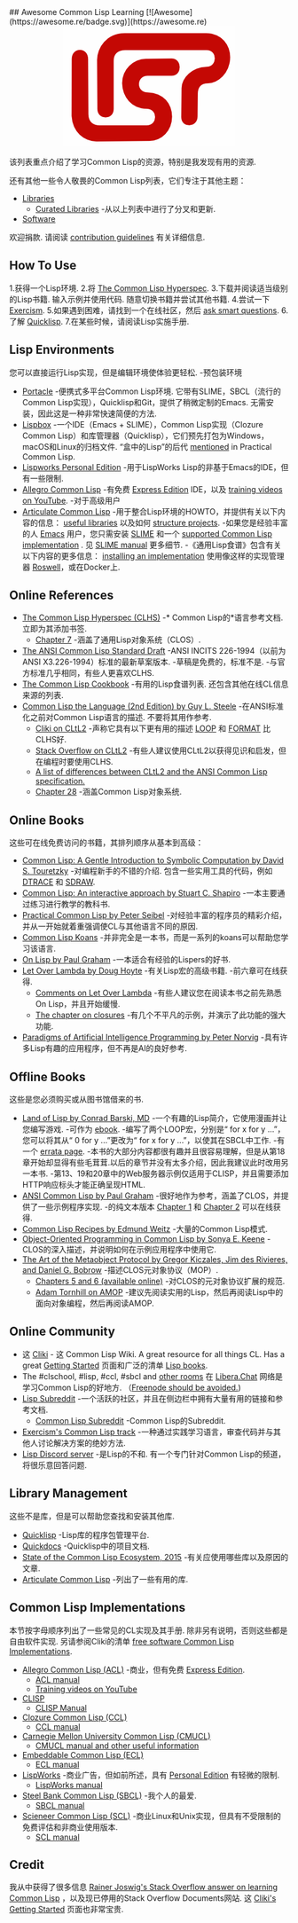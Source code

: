 <div class="github-widget" data-repo="GustavBertram/awesome-common-lisp-learning"></div>
<script async src="https://pagead2.googlesyndication.com/pagead/js/adsbygoogle.js"></script><ins class="adsbygoogle" style="display:block" data-ad-client="ca-pub-6890694312814945" data-ad-slot="5473692530" data-ad-format="auto"  data-full-width-responsive="true"></ins>
## Awesome Common Lisp Learning [![Awesome](https://awesome.re/badge.svg)](https://awesome.re)

<div align="center">
  <img src="https://raw.githubusercontent.com/GustavBertram/awesome-common-lisp-learning/master/LISP_logo_mid.png">
</div>

该列表重点介绍了学习Common Lisp的资源，特别是我发现有用的资源.

还有其他一些令人敬畏的Common Lisp列表，它们专注于其他主题：
- [Libraries](https://github.com/CodyReichert/awesome-cl)
  - [Curated Libraries](https://github.com/vindarel/curated-awesome-cl) -从以上列表中进行了分叉和更新.
- [Software](https://github.com/azzamsa/awesome-cl-software)

欢迎捐款. 请阅读 [contribution guidelines](https://github.com/GustavBertram/awesome-common-lisp-learning/blob/master/contributing.md) 有关详细信息.



## How To Use
1.获得一个Lisp环境.
2.将 [The Common Lisp Hyperspec](http://www.lispworks.com/documentation/common-lisp.html).
 3.下载并阅读适当级别的Lisp书籍. 输入示例并使用代码. 随意切换书籍并尝试其他书籍.
4.尝试一下 [Exercism](http://exercism.io/languages/common-lisp/about).
5.如果遇到困难，请找到一个在线社区，然后 [ask smart questions](http://www.catb.org/esr/faqs/smart-questions.html).
6.了解 [Quicklisp](https://www.quicklisp.org/beta/).
7.在某些时候，请阅读Lisp实施手册.

## Lisp Environments
您可以直接运行Lisp实现，但是编辑环境使体验更轻松.
-预包装环境
  - [Portacle](https://shinmera.github.io/portacle/)  -便携式多平台Common Lisp环境. 它带有SLIME，SBCL（流行的Common Lisp实现），Quicklisp和Git，提供了稍微定制的Emacs. 无需安装，因此这是一种非常快速简便的方法.
  - [Lispbox](https://common-lisp.net/project/lispbox/)  -一个IDE（Emacs + SLIME），Common Lisp实现（Clozure Common Lisp）和库管理器（Quicklisp），它们预先打包为Windows，macOS和Linux的归档文件.  “盒中的Lisp”的后代 [mentioned](http://www.gigamonkeys.com/book/lather-rinse-repeat-a-tour-of-the-repl.html) in Practical Common Lisp.
  - [Lispworks Personal Edition](http://www.lispworks.com/downloads/) -用于LispWorks Lisp的非基于Emacs的IDE，但有一些限制.
  - [Allegro Common Lisp](https://franz.com/products/allegrocl/) -有免费 [Express Edition](https://franz.com/downloads/clp/survey) IDE，以及 [training videos on YouTube](https://www.youtube.com/channel/UCN36UrxtyNBJPaG0kmBJNRw).
-对于高级用户
  - [Articulate Common Lisp](http://articulate-lisp.com) -用于整合Lisp环境的HOWTO，并提供有关以下内容的信息： [useful libraries](http://articulate-lisp.com/project/abcs.html) 以及如何 [structure projects](http://articulate-lisp.com/project/new-project.html).
  -如果您是经验丰富的人 [Emacs](https://www.gnu.org/software/emacs/) 用户，您只需安装 [SLIME](https://common-lisp.net/project/slime/) 和一个 [supported Common Lisp implementation](https://common-lisp.net/project/slime/doc/html/Platforms.html#Platforms) . 见 [SLIME manual](https://common-lisp.net/project/slime/doc/html/) 更多细节.
  -《通用Lisp食谱》包含有关以下内容的更多信息： [installing an implementation](https://lispcookbook.github.io/cl-cookbook/getting-started.html) 使用像这样的实现管理器 [Roswell](https://github.com/roswell/roswell/wiki)，或在Docker上.

## Online References
- [The Common Lisp Hyperspec (CLHS)](http://www.lispworks.com/documentation/common-lisp.html)  -* Common Lisp的*语言参考文档. 立即为其添加书签.
  - [Chapter 7](http://www.lispworks.com/documentation/HyperSpec/Body/07_.htm) -涵盖了通用Lisp对象系统（CLOS）.
- [The ANSI Common Lisp Standard Draft](http://cberr.us/tech_writings/notes/common_lisp_standard_draft.html) -ANSI INCITS 226-1994（以前为ANSI X3.226-1994）标准的最新草案版本.
  -草稿是免费的，标准不是.
  -与官方标准几乎相同，有些人更喜欢CLHS.
- [The Common Lisp Cookbook](http://lispcookbook.github.io/cl-cookbook/)  -有用的Lisp食谱列表. 还包含其他在线CL信息来源的列表.
- [Common Lisp the Language (2nd Edition) by Guy L. Steele](https://www.cs.cmu.edu/Groups/AI/html/cltl/cltl2.html)  -在ANSI标准化之前对Common Lisp语言的描述. 不要将其用作参考.
  - [Cliki on CLtL2](https://cliki.net/Getting+Started) -声称它具有以下更有用的描述 [LOOP](http://www.cs.cmu.edu/afs/cs.cmu.edu/project/ai-repository/ai/html/cltl/clm/node235.html#SECTION003000000000000000000) 和 [FORMAT](http://www.cs.cmu.edu/afs/cs.cmu.edu/project/ai-repository/ai/html/cltl/clm/node200.html) 比CLHS好.
  - [Stack Overflow on CLtL2](https://stackoverflow.com/questions/108537/what-are-the-main-differences-between-cltl2-and-ansi-cl) -有些人建议使用CLtL2以获得见识和启发，但在编程时要使用CLHS.
  - [A list of differences between CLtL2 and the ANSI Common Lisp specification.](http://linuxfinances.info/info/commonlisp.html#AEN9679)
  - [Chapter 28](https://www.cs.cmu.edu/Groups/AI/html/cltl/clm/node260.html#SECTION003200000000000000000) -涵盖Common Lisp对象系统.

## Online Books
这些可在线免费访问的书籍，其排列顺序从基本到高级：
- [Common Lisp: A Gentle Introduction to Symbolic Computation by David S. Touretzky](http://www.cs.cmu.edu/~dst/LispBook/)  -对编程新手的不错的介绍. 包含一些实用工具的代码，例如 [DTRACE](http://www.cs.cmu.edu/~dst/Lisp/dtrace/) 和 [SDRAW](http://www.cs.cmu.edu/~dst/Lisp/sdraw/).
- [Common Lisp: An interactive approach by Stuart C. Shapiro](https://www.cse.buffalo.edu/~shapiro/Commonlisp/) -一本主要通过练习进行教学的教科书.
- [Practical Common Lisp by Peter Seibel](http://www.gigamonkeys.com/book/) -对经验丰富的程序员的精彩介绍，并从一开始就着重强调使CL与其他语言不同的原因.
- [Common Lisp Koans](https://github.com/google/lisp-koans) -并非完全是一本书，而是一系列的koans可以帮助您学习该语言.
- [On Lisp by Paul Graham](http://www.paulgraham.com/onlisp.html) -一本适合有经验的Lispers的好书.
- [Let Over Lambda by Doug Hoyte](https://letoverlambda.com) -有关Lisp宏的高级书籍.
  -前六章可在​​线获得.
  - [Comments on Let Over Lambda](https://www.reddit.com/r/lisp/comments/3actsc/let_over_lambda/) -有些人建议您在阅读本书之前先熟悉On Lisp，并且开始缓慢.
  - [The chapter on closures](https://letoverlambda.com/index.cl/guest/chap2.html) -有几个不平凡的示例，并演示了此功能的强大功能.
- [Paradigms of Artificial Intelligence Programming by Peter Norvig](https://github.com/norvig/paip-lisp) -具有许多Lisp有趣的应用程序，但不再是AI的良好参考.

## Offline Books
这些是您必须购买或从图书馆借来的书.
- [Land of Lisp by Conrad Barski, MD](http://landoflisp.com) -一个有趣的Lisp简介，它使用漫画并让您编写游戏.
  -可作为 [ebook](https://www.nostarch.com/lisp.htm). 
  -编写了两个LOOP宏，分别是“ for x for y ...”，您可以将其从“ 0 for y ...”更改为“ for x for y ...”，以使其在SBCL中工作.
  -有一个 [errata page](http://landoflisp.com/errata.html).
  -本书的大部分内容都很有趣并且很容易理解，但是从第18章开始却显得有些毛茸茸.以后的章节并没有太多介绍，因此我建议此时改用另一本书.
  -第13、19和20章中的Web服务器示例仅适用于CLISP，并且需要添加HTTP响应标头才能正确呈现HTML.
- [ANSI Common Lisp by Paul Graham](http://www.paulgraham.com/acl.html) -很好地作为参考，涵盖了CLOS，并提供了一些示例程序实现.
  -的纯文本版本 [Chapter 1](http://lib.store.yahoo.net/lib/paulgraham/acl1.txt) 和 [Chapter 2](http://lib.store.yahoo.net/lib/paulgraham/acl2.txt) 可以在线获得.
- [Common Lisp Recipes by Edmund Weitz](http://weitz.de/cl-recipes/) -大量的Common Lisp模式.
- [Object-Oriented Programming in Common Lisp by Sonya E. Keene](https://www.amazon.com/Object-Oriented-Programming-COMMON-LISP-Programmers/dp/0201175894) -CLOS的深入描述，并说明如何在示例应用程序中使用它.
- [The Art of the Metaobject Protocol by Gregor Kiczales, Jim des Rivieres, and Daniel G. Bobrow](https://www.amazon.com/Art-Metaobject-Protocol-Gregor-Kiczales/dp/0262610744/) -描述CLOS元对象协议（MOP）.
  - [Chapters 5 and 6 (available online)](http://metamodular.com/CLOS-MOP/) -对CLOS的元对象协议扩展的规范.
  - [Adam Tornhill on AMOP](http://www.adamtornhill.com/reviews/amop.htm) -建议先阅读实用的Lisp，然后再阅读Lisp中的面向对象编程，然后再阅读AMOP.

## Online Community
- 这 [Cliki](http://cliki.net) - 这 Common Lisp Wiki. A great resource for all things CL. Has a great [Getting Started](http://cliki.net/Getting+Started) 页面和广泛的清单 [Lisp books](http://cliki.net/Lisp%20books).
- The #clschool, #lisp, #ccl, #sbcl and [other rooms](https://www.cliki.net/IRC) 在 [Libera.Chat](https://libera.chat/) 网络是学习Common Lisp的好地方.  （[Freenode should be avoided.](https://gist.github.com/joepie91/df80d8d36cd9d1bde46ba018af497409))
- [Lisp Subreddit](http://www.reddit.com/r/lisp/) -一个活跃的社区，并且在侧边栏中拥有大量有用的链接和参考文档.
  - [Common Lisp Subreddit](https://www.reddit.com/r/Common_Lisp) -Common Lisp的Subreddit.
- [Exercism's Common Lisp track](http://exercism.io/languages/common-lisp/about) -一种通过实践学习语言，审查代码并与其他人讨论解决方案的绝妙方法.
- [Lisp Discord server](https://discord.gg/7tSq5EaA6Z)  -是Lisp的不和. 有一个专门针对Common Lisp的频道，将很乐意回答问题.


## Library Management
这些不是库，但是可以帮助您查找和安装其他库.
- [Quicklisp](https://www.quicklisp.org/beta) -Lisp库的程序包管理平台.
- [Quickdocs](http://quickdocs.org) -Quicklisp中的项目文档.
- [State of the Common Lisp Ecosystem, 2015](http://borretti.me/article/common-lisp-sotu-2015) -有关应使用哪些库以及原因的文章.
- [Articulate Common Lisp](http://articulate-lisp.com/project/abcs.html) -列出了一些有用的库.


## Common Lisp Implementations
本节按字母顺序列出了一些常见的CL实现及其手册. 除非另有说明，否则这些都是自由软件实现. 另请参阅Cliki的清单 [free software Common Lisp Implementations](https://www.cliki.net/Common%20Lisp%20implementation).
- [Allegro Common Lisp (ACL)](https://franz.com/products/allegrocl/) -商业，但有免费 [Express Edition](https://franz.com/downloads/clp/survey).
  - [ACL manual](https://franz.com/support/documentation/)
  - [Training videos on YouTube](https://www.youtube.com/channel/UCN36UrxtyNBJPaG0kmBJNRw)
- [CLISP](https://clisp.sourceforge.io)
  - [CLISP Manual](https://clisp.sourceforge.io/impnotes.html)
- [Clozure Common Lisp (CCL)](https://ccl.clozure.com)
  - [CCL manual](https://ccl.clozure.com/manual/)
- [Carnegie Mellon University Common Lisp (CMUCL)](https://www.cons.org/cmucl/)
  - [CMUCL manual and other useful information](https://www.cons.org/cmucl/doc/index.html)
- [Embeddable Common Lisp (ECL)](https://common-lisp.net/project/ecl/)
  - [ECL manual](https://common-lisp.net/project/ecl/static/manual/)
- [LispWorks](http://www.lispworks.com/products/index.html) -商业广告，但如前所述，具有 [Personal Edition](http://www.lispworks.com/downloads/index.html) 有轻微的限制.
  - [LispWorks manual](http://www.lispworks.com/documentation/index.html)
- [Steel Bank Common Lisp (SBCL)](http://www.sbcl.org) -我个人的最爱.
  - [SBCL manual](http://www.sbcl.org/manual/index.html)
- [Scieneer Common Lisp (SCL)](http://web.archive.org/web/20171014210404/http://www.scieneer.com/scl/) -商业Linux和Unix实现，但具有不受限制的免费评估和非商业使用版本.
  - [SCL manual](http://web.archive.org/web/20171014210404/http://www.scieneer.com/scl/doc/)

## Credit
我从中获得了很多信息 [Rainer Joswig's Stack Overflow answer on learning Common Lisp](https://stackoverflow.com/a/7224914/1005039) ，以及现已停用的Stack Overflow Documents网站. 这 [Cliki's Getting Started](https://cliki.net/Getting%20Started) 页面也非常宝贵.
